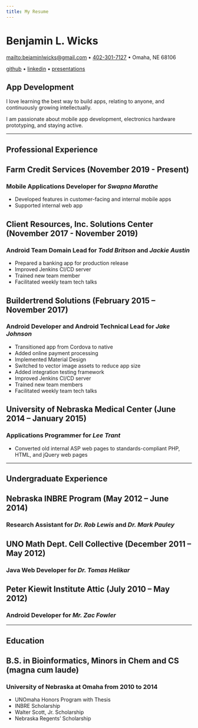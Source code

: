 ```yaml
---
title: My Resume
---
```


# Benjamin L. Wicks

<mailto:bejaminlwicks@gmail.com> • <a href="tel:+14023017127">402-301-7127</a> • Omaha, NE 68106

[github](https://github.com/benwicks) • [linkedin](https://www.linkedin.com/in/benjaminwicks/) • [presentations](https://speakerdeck.com/benwicks)

## App Development
I love learning the best way to build apps, relating to anyone, and continuously growing intellectually.

I am passionate about mobile app development, electronics hardware prototyping, and staying active.

---

## Professional Experience

## Farm Credit Services (November 2019 - Present)
### **Mobile Applications Developer** for *Swapna Marathe*
- Developed features in customer-facing and internal mobile apps
- Supported internal web app

## Client Resources, Inc. Solutions Center (November 2017 - November 2019)
### **Android Team Domain Lead** for *Todd Britson* and *Jackie Austin*
- Prepared a banking app for production release
- Improved Jenkins CI/CD server
- Trained new team member
- Facilitated weekly team tech talks

## Buildertrend Solutions (February 2015 – November 2017)
### **Android Developer and Android Technical Lead** for *Jake Johnson*
- Transitioned app from Cordova to native
- Added online payment processing
- Implemented Material Design
- Switched to vector image assets to reduce app size
- Added integration testing framework
- Improved Jenkins CI/CD server
- Trained new team members
- Facilitated weekly team tech talks

## University of Nebraska Medical Center (June 2014 – January 2015)
### **Applications Programmer** for *Lee Trant*
- Converted old internal ASP web pages to standards-compliant PHP, HTML, and jQuery web pages

---

## Undergraduate Experience
## Nebraska INBRE Program (May 2012 – June 2014)
### **Research Assistant** for *Dr. Rob Lewis* and *Dr. Mark Pauley*
## UNO Math Dept. Cell Collective (December 2011 – May 2012)
### **Java Web Developer** for *Dr. Tomas Helikar*
## Peter Kiewit Institute Attic (July 2010 – May 2012)
### **Android Developer** for *Mr. Zac Fowler*

---

## Education
## B.S. in Bioinformatics, Minors in Chem and CS (magna cum laude)
### **University of Nebraska at Omaha** from 2010 to 2014
- UNOmaha Honors Program with Thesis
- INBRE Scholarship
- Walter Scott, Jr. Scholarship
- Nebraska Regents’ Scholarship
